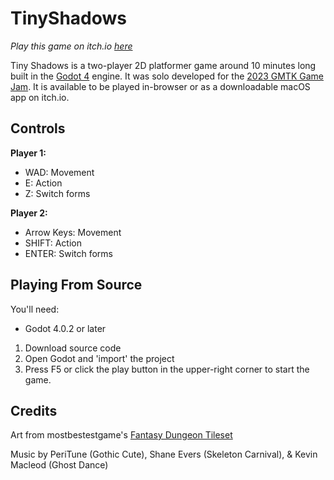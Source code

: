 # TinyShadows
*Play this game on itch.io [here](https://arjayi.itch.io/tiny-shadows)*

Tiny Shadows is a two-player 2D platformer game around 10 minutes long built in the [Godot 4](https://godotengine.org) engine. It was solo developed for the [2023 GMTK Game Jam](https://itch.io/jam/gmtk-2023). It is available to be played in-browser or as a downloadable macOS app on itch.io. 

## Controls
**Player 1:**
- WAD: Movement
- E: Action
- Z: Switch forms

**Player 2:**
- Arrow Keys: Movement
- SHIFT: Action
- ENTER: Switch forms

## Playing From Source
You'll need:
- Godot 4.0.2 or later

1. Download source code
2. Open Godot and 'import' the project
3. Press F5 or click the play button in the upper-right corner to start the game.

## Credits
Art from mostbestestgame's [Fantasy Dungeon Tileset](https://mostbestestgames.itch.io/fantasy-pixelart-tileset)

Music by PeriTune (Gothic Cute), Shane Evers (Skeleton Carnival), & Kevin Macleod (Ghost Dance)

